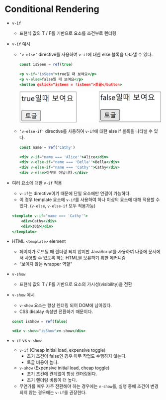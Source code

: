 # Conditional Rendering

- `v-if`
    - 표현식 값의 T / F를 기반으로 요소를 조건부로 렌더링
- `v-if` 예시
    - `‘v-else’` directive를 사용하여 `v-if`에 대한 else 블록을 나타낼 수 있다.
        
        ```jsx
        const isSeen = ref(true)
        ```
        
        ```jsx
        <p v-if="isSeen">true일 때 보여요</p>
        <p v-else>false일 때 보여요</p>
        <button @click="isSeen = !isSeen">토글</button>
        ```
        
        ![Untitled](/images/Conditional%20Rendering%2006b33b8d88ff4304bdcf748dfb6712ad/Untitled.png)        
        
    - `‘v-else-if’` directive를 사용하여 `v-if`에 대한 else if 블록을 나타낼 수 있다.
        
        ```jsx
        const name = ref('Cathy')
        ```
        
        ```jsx
        <div v-if="name === 'Alice'">Alice</div>
        <div v-else-if="name === 'Bella'">Bella</div>
        <div v-else-if="name === 'Cathy'">Cathy</div>
        <div v-else>아무도 아닙니다.</div>
        ```
        
- 여러 요소에 대한 `v-if` 적용
    - `v-if`는 directive이기 때문에 단일 요소에만 연결이 가능하다.
    - 이 경우 template 요소에 `v-if`를 사용하여 하나 이상의 요소에 대해 적용할 수 있다.
    (`v-else`, `v-else-if` 모두 적용가능)
    
    ```jsx
    <template v-if="name === 'Cathy'">
    	<div>Cathy</div>
    	<div>30살</div>
    </template>
    ```
    
- HTML `<template>` element
    - 페이지가 로드될 때 렌더링 되지 않지만 JavaScript를 사용하여 나중에 문서에서 사용할 수 있도록 하는 HTML을 보유하기 위한 메커니즘
    - “보이지 않는 wrapper 역할”
- `v-show`
    - 표현식 값의 T / F를 기반으로 요소의 가시성(visibility)을 전환
- `v-show` 예시
    - `v-show` 요소는 항상 렌더링 되어 DOM에 남아있다.
    - CSS display 속성만 전환하기 때문이다.
    
    ```jsx
    const isShow = ref(false)
    ```
    
    ```jsx
    <div v-show="isShow">v-show</div>
    ```
    
- `v-if` vs `v-show`
    - `v-if` (Cheap initial load, expensive toggle)
        - 초기 조건이 false인 경우 아무 작업도 수행하지 않는다.
        - 토글 비용이 높다.
    - `v-show` (Expensive initial load, cheap toggle)
        - 초기 조건에 관계없이 항상 렌더링된다.
        - 초기 렌더링 비용이 더 높다.
    - 무언가를 매우 자주 전환해야 하는 경우에는 `v-show`를, 실행 중에 조건이 변경되지 않는 경우에는 `v-if`를 권장한다.